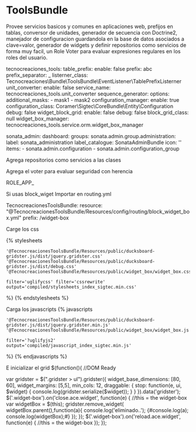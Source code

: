 ToolsBundle
===========
Provee servicios basicos y comunes en aplicaciones web, prefijos en tablas, conversor de unidades, generador de secuencia con Doctrine2,
manejador de configuracion guardandola en la base de datos asociados a clave=valor, generador de widgets y definir repositorios como servicios
de forma muy facil, un Role Voter para evaluar expresiones regulares en los roles del usuario.

tecnocreaciones_tools:
    table_prefix:
        enable: false
        prefix: abc
        prefix_separator: _
        listerner_class: Tecnocreaciones\Bundle\ToolsBundle\EventListener\TablePrefixListerner
    unit_converter:
        enable: false
        service_name: tecnocreaciones_tools.unit_converter
    sequence_generator:
        options:
            additional_masks:
                - mask1
                - mask2
    configuration_manager:
        enable: true
        configuration_class: Coramer\Sigtec\CoreBundle\Entity\Configuration
        debug: false
    widget_block_grid:
        enable: false
        debug: false
        block_grid_class: null
        widget_box_manager: tecnocreaciones_tools.service.orm.widget_box_manager

sonata_admin:
    dashboard:
            groups:
                sonata.admin.group.administration:
                    label:           sonata_administration
                    label_catalogue: SonataAdminBundle
                    icon:            '<i class="fa fa-cogs"></i>'
                    items:
                        - sonata.admin.configuration
                        - sonata.admin.configuration_group


Agrega repositorios como servicios a las clases
<service id="repository.plant" class="Coramer\Sigtec\CompanyBundle\Repository\PlantRepository">
    <call method="setContainer">
        <argument type="service" id="service_container" />
    </call>
    <tag name="app.repository" class="Coramer\Sigtec\CompanyBundle\Entity\Plant" />
</service>


Agrega el voter para evaluar seguridad con herencia

<service id="app.security.access.role_pattern_voter" class="Tecnocreaciones\Bundle\ToolsBundle\Security\Authorization\Voter\RolePatternVoter" public="false">
    <argument type="service" id="security.role_hierarchy" />
    <argument>ROLE_APP_</argument>
    <tag name="security.voter" priority="245" />
</service>



Si usas block_wiget Importar en routing.yml

TecnocreacionesToolsBundle:
    resource: "@TecnocreacionesToolsBundle/Resources/config/routing/block_widget_box.yml"
    prefix: /widget-box

Carge los css

{% stylesheets 
     
    '@TecnocreacionesToolsBundle/Resources/public/ducksboard-gridster.js/dist/jquery.gridster.css'
    '@TecnocreacionesToolsBundle/Resources/public/ducksboard-gridster.js/dist/debug.css'
    '@TecnocreacionesToolsBundle/Resources/public/widget_box/widget_box.css'

    filter='uglifycss' filter='cssrewrite'
    output='compiled/stylesheets_index_sigtec.min.css'
%}
     <link rel="stylesheet" href="{{ asset_url }}" />
{% endstylesheets %}

Carga los javascripts
{% javascripts

    '@TecnocreacionesToolsBundle/Resources/public/ducksboard-gridster.js/dist/jquery.gridster.min.js'
    '@TecnocreacionesToolsBundle/Resources/public/widget_box/widget_box.js'

    filter='?uglifyjs2'
    output='compiled/javascript_index_sigtec.min.js'
%}
    <script src="{{ asset_url }}"></script>
{% endjavascripts %}


E inicializar el grid
$(function(){ //DOM Ready
 
  var gridster = $(".gridster > ul").gridster({
      widget_base_dimensions: [80, 60],
      widget_margins: [5,5],
      min_cols: 12,
      draggable: {
          stop: function(e, ui, $widget) {
            console.log(gridster.serialize($widget));
          }
      }
    }).data('gridster');
    $('.widget-box').on('close.ace.widget', function(e) {
        //this = the widget-box
        var widgetBox = $(this);
        gridster.remove_widget( widgetBox.parent(),function(a){
            console.log('eliminado..');
            {#console.log(a);
            console.log(widgetBox);#}
        });
   });
   $('.widget-box').on('reload.ace.widget', function(e) {
        //this = the widget-box
   });
});